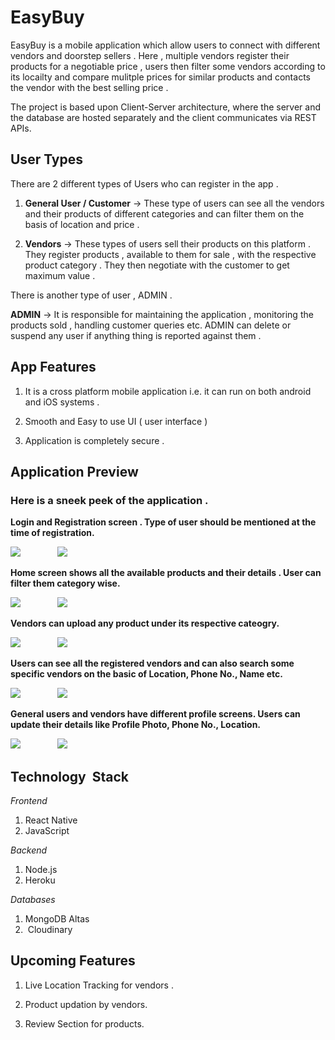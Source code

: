 
# EasyBuy 

EasyBuy is a mobile application which allow users to connect with different vendors and doorstep sellers . Here , multiple vendors register their products for a negotiable price , users then filter some vendors according to its locailty and compare mulitple prices for similar products and contacts the vendor with the best selling price . 

The project is based upon Client-Server architecture, where the server and the database are hosted separately and the client communicates via REST APIs.

## User Types 

There are 2 different types of Users who can register in the app . 

1. **General User / Customer** -> These type of users can see all the vendors and their products of different categories and can filter them on the basis of location and price .  

2. **Vendors** -> These types of users sell their products on this platform . They register products , available to them for sale , with the respective product category . They then negotiate with the customer to get maximum value . 

There is another type of user , ADMIN . 

**ADMIN** -> It is responsible for maintaining the application , monitoring the products sold , handling customer queries etc. ADMIN can delete or suspend any user if anything thing is reported against them .     

## App Features 

1. It is a cross platform mobile application i.e. it can run on both android and iOS systems .

2. Smooth and Easy to use UI ( user interface )  

3. Application is completely secure . 




## Application Preview 

### Here is a sneek peek of the application .

**Login and Registration screen . Type of user should be mentioned at the time of registration.**

<p float="left">
  <img src="https://github.com/rohit672/EasyBuy/blob/main/Preview/login2.jpg" />
  &nbsp;  &nbsp;  &nbsp;  &nbsp;  &nbsp;  &nbsp;  &nbsp;
  <img src="https://github.com/rohit672/EasyBuy/blob/main/Preview/regis2.jpg"/>
</p>

**Home screen shows all the available products and their details . User can filter them category wise.** 
<p float="left">
  <img src="https://github.com/rohit672/EasyBuy/blob/main/Preview/home2.jpg" />
  &nbsp;  &nbsp;  &nbsp;  &nbsp;  &nbsp;  &nbsp;  &nbsp;
  <img src="https://github.com/rohit672/EasyBuy/blob/main/Preview/productdetail.jpg"/>
</p>

**Vendors can upload any product under its respective cateogry.** 

<p float="left">
  <img src="https://github.com/rohit672/EasyBuy/blob/main/Preview/product2.jpg" />
  &nbsp;  &nbsp;  &nbsp;  &nbsp;  &nbsp;  &nbsp;  &nbsp;
  <img src="https://github.com/rohit672/EasyBuy/blob/main/Preview/productdetail.jpg"/>
</p>

**Users can see all the registered vendors and can also search some specific vendors on the basic of Location, Phone No., Name etc.**
<p float="left">
  <img src="https://github.com/rohit672/EasyBuy/blob/main/Preview/vendors2.jpg" />
  &nbsp;  &nbsp;  &nbsp;  &nbsp;  &nbsp;  &nbsp;  &nbsp;
  <img src="https://github.com/rohit672/EasyBuy/blob/main/Preview/vendordetail2.jpg"/>
</p>

**General users and vendors have different profile screens. Users can update their details like Profile Photo, Phone No., Location.**

<p float="left">
  <img src="https://github.com/rohit672/EasyBuy/blob/main/Preview/userprofile2.jpg" />
  &nbsp;  &nbsp;  &nbsp;  &nbsp;  &nbsp;  &nbsp;  &nbsp;
  <img src="https://github.com/rohit672/EasyBuy/blob/main/Preview/vendorprofile2.jpg"/>
</p>

## Technology  Stack 

*Frontend*

1. React Native 
2. JavaScript 

*Backend*

1. Node.js
2. Heroku

*Databases* 

1. MongoDB Altas
2.  Cloudinary

## Upcoming Features 

1. Live Location Tracking for vendors .

2. Product updation by vendors. 

3. Review Section for products. 


